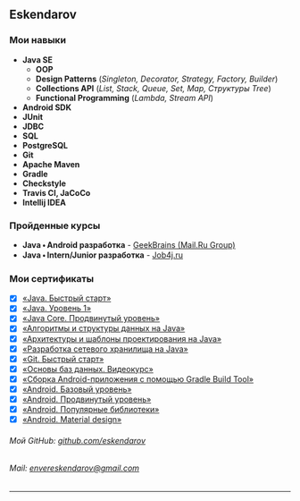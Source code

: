 ## Eskendarov

### Мои навыки

- **Java SE**
    - **OOP**
    - **Design Patterns** (_Singleton, Decorator, Strategy, Factory, Builder_)
    - **Collections API** (_List, Stack, Queue, Set, Map, Структуры Tree_)
    - **Functional Programming** (_Lambda, Stream API_)
- **Android SDK**
- **JUnit**
- **JDBC**
- **SQL**
- **PostgreSQL**
- **Git**
- **Apache Maven**
- **Gradle**
- **Checkstyle**
- **Travis CI, JaCoCo**
- **Intellij IDEA**

### Пройденные курсы

- **Java 🞄 Android разработка** - [GeekBrains (Mail.Ru Group)](https://geekbrains.ru/geek_university/android/)
- **Java 🞄 Intern/Junior разработка** - [Job4j.ru](https://job4j.ru/)

### Мои сертификаты

- [x] [«Java. Быстрый старт»](https://gb.ru/certificates/1189288?8a6bbe1e7397daac4fbb26d1ca0199c6)
- [x] [«Java. Уровень 1»](https://gb.ru/certificates/1189293?4af8d20f2629457b5f7d250f917f8791)
- [x] [«Java Core. Продвинутый уровень»](https://gb.ru/certificates/519123?3bf830be1cda21dae904e644da924da7)
- [x] [«Алгоритмы и структуры данных на Java»](https://gb.ru/certificates/1186211?2d4b3cc1c471960073c4b2fd3bb2a8a3)
- [x] [«Архитектуры и шаблоны проектирования на Java»](https://gb.ru/certificates/1186212?7cb21714e40187972f9f417caf868a28)
- [x] [«Разработка сетевого хранилища на Java»](https://gb.ru/certificates/1189318?4e784f5696848e0958dce998dae2dd97)
- [x] [«Git. Быстрый старт»](https://gb.ru/certificates/1189327?2894fe10047d4ee0e6f42353b990acf5)
- [x] [«Основы баз данных. Видеокурс»](https://gb.ru/certificates/1189307?eccf81fffb9aa88e7b9e358aeadd88cf)
- [x] [«Сборка Android-приложения с помощью Gradle Build Tool»](https://gb.ru/certificates/1186216?d26b46670806debf698073e40739136e)
- [x] [«Android. Базовый уровень»](https://gb.ru/certificates/1189325?b6b4a38cb505fbb185fa494cb75ee19f)
- [x] [«Android. Продвинутый уровень»](https://gb.ru/certificates/1189326?6037c40fc68563ffa36158e38e8d36f9)
- [x] [«Android. Популярные библиотеки»](https://gb.ru/certificates/1186207?dd5bbfd4a018c57d15e345e2da6dc6b3)
- [x] [«Android. Material design»](https://gb.ru/certificates/1186204?a0666c78c172c9b317bc0ca5ad4f30b4)

###### Мой GitHub: [github.com/eskendarov](https://github.com/eskendarov/)
###### Mail: [envereskendarov@gmail.com](envereskendarov@gmail.com)

___
